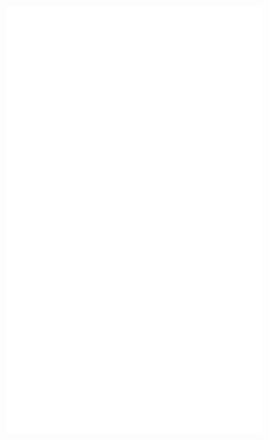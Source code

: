 ![Metrics](https://raw.githubusercontent.com/parkmawani/parkmawani/cdcb79ae76bd5a6cc0ab508a7771675408c1c7a2/github-metrics.svg)
